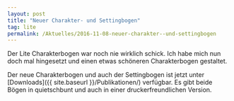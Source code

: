 ```yaml
---
layout: post
title: "Neuer Charakter- und Settingbogen"
tag: lite
permalink: /Aktuelles/2016-11-08-neuer-charakter--und-settingbogen
---
```


Der Lite Charakterbogen war noch nie wirklich schick. Ich habe mich nun doch mal hingesetzt und einen etwas schöneren Charakterbogen gestaltet.

Der neue Charakterbogen und auch der Settingbogen ist jetzt unter [Downloads]({{ site.baseurl }}/Publikationen/) verfügbar. Es gibt beide Bögen in quietschbunt und auch in einer druckerfreundlichen Version.


